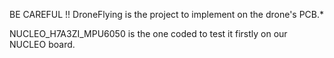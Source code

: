 BE CAREFUL !!
DroneFlying is the project to implement on the drone's PCB.*

NUCLEO_H7A3ZI_MPU6050 is the one coded to test it firstly on our NUCLEO board.